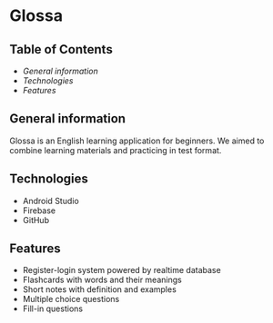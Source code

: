 # Glossa

## Table of Contents
*  _General information_
*  _Technologies_
*  _Features_

## General information
Glossa is an English learning application for beginners. We aimed to combine learning materials and practicing in test format. 

## Technologies
* Android Studio
* Firebase
* GitHub

## Features
* Register-login system powered by realtime database
* Flashcards with words and their meanings
* Short notes with definition and examples
* Multiple choice questions
* Fill-in questions 
